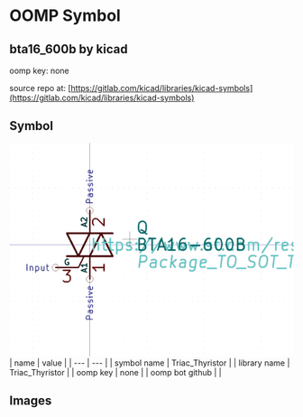 # OOMP Symbol  
## bta16_600b  by kicad  
  
oomp key: none  
  
source repo at: [https://gitlab.com/kicad/libraries/kicad-symbols](https://gitlab.com/kicad/libraries/kicad-symbols)  
## Symbol  
  
[![working.png](working_600.png)](working.png)  
| name | value | 
| --- | --- | 
| symbol name | Triac_Thyristor | 
| library name | Triac_Thyristor | 
| oomp key | none | 
| oomp bot github |  | 
## Images  
